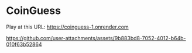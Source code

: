 # CoinGuess
Play at this URL: https://coinguess-1.onrender.com

https://github.com/user-attachments/assets/9b883bd8-7052-4012-b64b-010f63b52864


